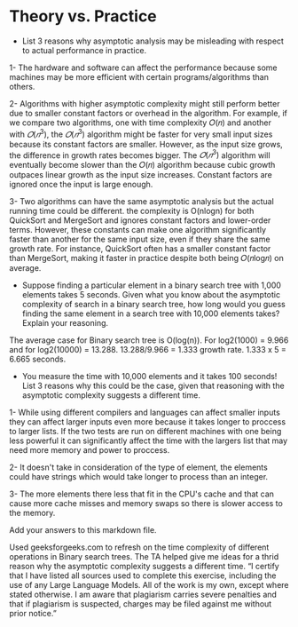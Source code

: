 # Theory vs. Practice

- List 3 reasons why asymptotic analysis may be misleading with respect to
  actual performance in practice.
  
1- The hardware and software can affect the performance because some machines may be more efficient with certain programs/algorithms than others.

2- Algorithms with higher asymptotic complexity might still perform better due to smaller constant factors or overhead in the algorithm. For example, if we compare two algorithms, one with time complexity 
𝑂(𝑛) and another with $𝑂(𝑛^3)$, the $𝑂(𝑛^3)$ algorithm might be faster for very small input sizes because its constant factors are smaller. However, as the input size grows, the difference in growth rates becomes bigger. The 
$𝑂(𝑛^3)$ algorithm will eventually become slower than the 𝑂(𝑛) algorithm because cubic growth outpaces linear growth as the input size increases. Constant factors are ignored once the input is large enough.

3- Two algorithms can have the same asymptotic analysis but the actual running time could be different. the complexity is O(nlogn) for both QuickSort and MergeSort and ignores constant factors and lower-order terms. However, these constants can make one algorithm significantly faster than another for the same input size, even if they share the same growth rate. For instance, QuickSort often has a smaller constant factor than MergeSort, making it faster in practice despite both being 𝑂(𝑛log𝑛) on average.

- Suppose finding a particular element in a binary search tree with 1,000
  elements takes 5 seconds. Given what you know about the asymptotic complexity
  of search in a binary search tree, how long would you guess finding the same
  element in a search tree with 10,000 elements takes? Explain your reasoning.
  
The average case for Binary search tree is O(log(n)). For log2(1000) = 9.966 and for log2(10000) = 13.288. 13.288/9.966 = 1.333 growth rate. 1.333 x 5 = 6.665 seconds.

- You measure the time with 10,000 elements and it takes 100 seconds! List 3
  reasons why this could be the case, given that reasoning with the asymptotic
  complexity suggests a different time.

1- While using different compilers and languages can affect smaller inputs they can affect larger inputs even more because it takes longer to proccess to larger lists. If the two tests are run on different machines with one being less powerful it can significantly affect the time with the largers list that may need more memory and power to proccess.

2- It doesn't take in consideration of the type of element, the elements could have strings which would take longer to process than an integer.

3- The more elements there less that fit in the CPU's cache and that can cause more cache misses and memory swaps so there is slower access to the memory.


Add your answers to this markdown file.


Used geeksforgeeks.com to refresh on the time complexity of different operations in Binary search trees. The TA helped give me ideas for a thrid reason why the asymptotic complexity suggests a different time. “I certify that I have listed all sources used to complete this exercise, including the use of any Large Language Models. All of the work is my own, except where stated otherwise. I am aware that plagiarism carries severe penalties and that if plagiarism is suspected, charges may be filed against me without prior notice.”
